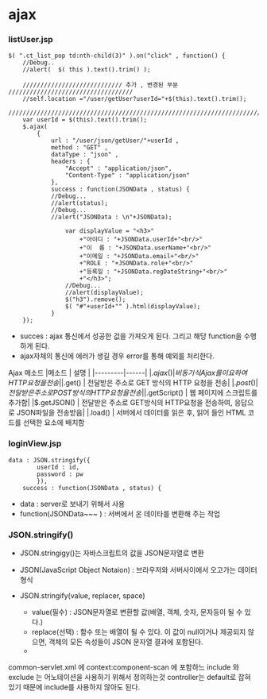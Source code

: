 # ajax
### listUser.jsp
```
$( ".ct_list_pop td:nth-child(3)" ).on("click" , function() {
	//Debug..
	//alert(  $( this ).text().trim() );
	
	//////////////////////////// 추가 , 변경된 부분 ///////////////////////////////////
	//self.location ="/user/getUser?userId="+$(this).text().trim();
	////////////////////////////////////////////////////////////////////////////////////////////
	var userId = $(this).text().trim();
	$.ajax( 
		{
			url : "/user/json/getUser/"+userId ,
			method : "GET" ,
			dataType : "json" ,
			headers : {
				"Accept" : "application/json",
				"Content-Type" : "application/json"
			},
			success : function(JSONData , status) {
			//Debug...
			//alert(status);
			//Debug...
			//alert("JSONData : \n"+JSONData);
			
				var displayValue = "<h3>"
					+"아이디 : "+JSONData.userId+"<br/>"
					+"이  름 : "+JSONData.userName+"<br/>"
					+"이메일 : "+JSONData.email+"<br/>"
					+"ROLE : "+JSONData.role+"<br/>"
					+"등록일 : "+JSONData.regDateString+"<br/>"
					+"</h3>";
				//Debug...									
				//alert(displayValue);
				$("h3").remove();
				$( "#"+userId+"" ).html(displayValue);
			}
	});
```
- succes : ajax 통신에서 성공한 겂을 가져오게 된다. 그리고 해당 function을 수행하게 된다.
- ajax자체의 통신에 에러가 생길 경우 error를 통해 예외를 처리한다.

Ajax 메소드
|메소드 | 설명 |
|---------|------|
|$.ajax() | 비동기식 Ajax를 이요하여 HTTP요청을 전송|
|$.get() | 전달받은 주소로 GET 방식의 HTTP 요청을 전송|
|$.post() | 전달받은 주소로 POST 방식의 HTTP요청을 전송|
|$.getScript() | 웹 페이지에 스크립트를 추가함|
|$.getJSON() | 전달받은 주소로 GET방식의 HTTP요청을 전송하여, 응답으로 JSON파일을 전송받음|
|.load() | 서버에서 데이터를 읽은 후, 읽어 들인 HTML 코드를 선택한 요소에 배치함

### loginView.jsp
```
data : JSON.stringify({
		userId : id,
		password : pw
		}),
	success : function(JSONData , status) {
```
- data : server로 보내기 위해서 사용
- function(JSONData~~~ ) : 서버에서 온 데이타를 변환해 주는 작업

### JSON.stringify()
- JSON.stringigy()는 자바스크립트의 값을 JSON문자열로 변환
- JSON(JavaScript Object Notaion) : 브라우저와 서버사이에서 오고가는 데이터 형식

- JSON.stringify(value, replacer, space)
  - value(필수) : JSON문자열로 변환할 값(배열, 객체, 숫자, 문자등이 될 수 있다.)
  - replace(선택) : 함수 또는 배열이 될 수 있다. 이 값이 null이거나 제공되지 않으면, 객체의 모든 속성들이 JSON 문자열 결과에 포함된다.
  -  
common-servlet.xml 에 context:component-scan 에 포함하느 include 와 exclude 는 어노테이션을 사용하기 위해서 정의하는것
controller는 default로 잡혀 있기 때문에 include를 사용하지 않아도 된다.
